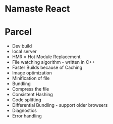# Namaste React

# Parcel
- Dev build
- local server
- HMR = Hot Module Replacement
- File watching algorithm - written in C++
- Faster Builds because of Caching 
- Image optimization
- Minification of file
- Bundling
- Compress the file
- Consistent Hashing
- Code splitting
- Differential Bundling - support older browsers
- Diagnostics
- Error handling